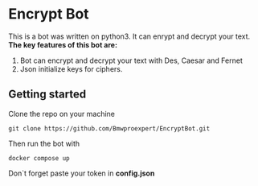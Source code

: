 # Encrypt Bot
This is a bot was written on python3. It can enrypt and decrypt your text.
**The key features of this bot are:**
 1. Bot can encrypt and decrypt your text with Des, Caesar and Fernet
 2. Json initialize keys for ciphers.
## Getting started
Clone the repo on your machine
```
git clone https://github.com/Bmwproexpert/EncryptBot.git
```
Then run the bot with
```
docker compose up
```
Don`t forget paste your token in **config.json**
